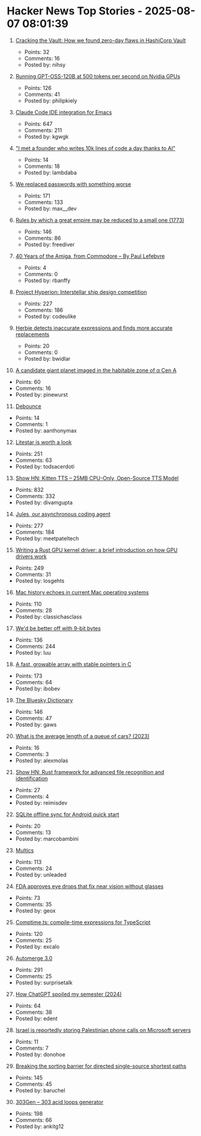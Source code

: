 # Hacker News Top Stories - 2025-08-07 08:01:39

1. [Cracking the Vault: How we found zero-day flaws in HashiCorp Vault](https://cyata.ai/blog/cracking-the-vault-how-we-found-zero-day-flaws-in-authentication-identity-and-authorization-in-hashicorp-vault/)
   - Points: 32
   - Comments: 16
   - Posted by: nihsy

2. [Running GPT-OSS-120B at 500 tokens per second on Nvidia GPUs](https://www.baseten.co/blog/sota-performance-for-gpt-oss-120b-on-nvidia-gpus/)
   - Points: 126
   - Comments: 41
   - Posted by: philipkiely

3. [Claude Code IDE integration for Emacs](https://github.com/manzaltu/claude-code-ide.el)
   - Points: 647
   - Comments: 211
   - Posted by: kgwgk

4. ["I met a founder who writes 10k lines of code a day thanks to AI"](https://twitter.com/paulg/status/1953289830982664236)
   - Points: 14
   - Comments: 18
   - Posted by: lambdaba

5. [We replaced passwords with something worse](https://blog.danielh.cc/blog/passwords)
   - Points: 171
   - Comments: 133
   - Posted by: max__dev

6. [Rules by which a great empire may be reduced to a small one (1773)](https://founders.archives.gov/documents/Franklin/01-20-02-0213)
   - Points: 146
   - Comments: 86
   - Posted by: freediver

7. [40 Years of the Amiga, from Commodore – By Paul Lefebvre](https://www.goto10retro.com/p/40-years-of-the-amiga-from-commodore)
   - Points: 4
   - Comments: 0
   - Posted by: rbanffy

8. [Project Hyperion: Interstellar ship design competition](https://www.projecthyperion.org)
   - Points: 227
   - Comments: 186
   - Posted by: codeulike

9. [Herbie detects inaccurate expressions and finds more accurate replacements](https://herbie.uwplse.org/)
   - Points: 20
   - Comments: 0
   - Posted by: bwidlar

10. [A candidate giant planet imaged in the habitable zone of α  Cen A](https://arxiv.org/abs/2508.03814)
   - Points: 60
   - Comments: 16
   - Posted by: pinewurst

11. [Debounce](https://developer.mozilla.org/en-US/docs/Glossary/Debounce)
   - Points: 14
   - Comments: 1
   - Posted by: aanthonymax

12. [Litestar is worth a look](https://www.b-list.org/weblog/2025/aug/06/litestar/)
   - Points: 251
   - Comments: 63
   - Posted by: todsacerdoti

13. [Show HN: Kitten TTS – 25MB CPU-Only, Open-Source TTS Model](https://github.com/KittenML/KittenTTS)
   - Points: 832
   - Comments: 332
   - Posted by: divamgupta

14. [Jules, our asynchronous coding agent](https://blog.google/technology/google-labs/jules-now-available/)
   - Points: 277
   - Comments: 184
   - Posted by: meetpateltech

15. [Writing a Rust GPU kernel driver: a brief introduction on how GPU drivers work](https://www.collabora.com/news-and-blog/blog/2025/08/06/writing-a-rust-gpu-kernel-driver-a-brief-introduction-on-how-gpu-drivers-work/)
   - Points: 249
   - Comments: 31
   - Posted by: losgehts

16. [Mac history echoes in current Mac operating systems](http://tenfourfox.blogspot.com/2025/08/mac-history-echoes-in-mac-operating.html)
   - Points: 110
   - Comments: 28
   - Posted by: classichasclass

17. [We'd be better off with 9-bit bytes](https://pavpanchekha.com/blog/9bit.html)
   - Points: 136
   - Comments: 244
   - Posted by: luu

18. [A fast, growable array with stable pointers in C](https://danielchasehooper.com/posts/segment_array/)
   - Points: 173
   - Comments: 64
   - Posted by: ibobev

19. [The Bluesky Dictionary](https://www.avibagla.com/blueskydictionary/)
   - Points: 146
   - Comments: 47
   - Posted by: gaws

20. [What is the average length of a queue of cars? (2023)](https://e-dorigatti.github.io/math/2023/11/01/queue-length.html)
   - Points: 16
   - Comments: 3
   - Posted by: alexmolas

21. [Show HN: Rust framework for advanced file recognition and identification](https://crates.io/crates/magical_rs)
   - Points: 27
   - Comments: 4
   - Posted by: reimisdev

22. [SQLite offline sync for Android quick start](https://github.com/sqliteai/sqlite-sync/tree/main/examples/android-integration)
   - Points: 20
   - Comments: 13
   - Posted by: marcobambini

23. [Multics](https://www.multicians.org/multics.html)
   - Points: 113
   - Comments: 24
   - Posted by: unleaded

24. [FDA approves eye drops that fix near vision without glasses](https://newatlas.com/aging/age-related-near-sighted-drops-vizz/)
   - Points: 73
   - Comments: 35
   - Posted by: geox

25. [Comptime.ts: compile-time expressions for TypeScript](https://comptime.js.org/)
   - Points: 120
   - Comments: 25
   - Posted by: excalo

26. [Automerge 3.0](https://automerge.org/blog/automerge-3/)
   - Points: 291
   - Comments: 25
   - Posted by: surprisetalk

27. [How ChatGPT spoiled my semester (2024)](https://benborgers.com/chatgpt-semester)
   - Points: 64
   - Comments: 38
   - Posted by: edent

28. [Israel is reportedly storing Palestinian phone calls on Microsoft servers](https://www.engadget.com/big-tech/israel-is-reportedly-storing-millions-of-palestinian-phone-calls-on-microsoft-servers-161127912.html)
   - Points: 11
   - Comments: 7
   - Posted by: donohoe

29. [Breaking the sorting barrier for directed single-source shortest paths](https://www.quantamagazine.org/new-method-is-the-fastest-way-to-find-the-best-routes-20250806/)
   - Points: 145
   - Comments: 45
   - Posted by: baruchel

30. [303Gen – 303 acid loops generator](https://303-gen-06a668.netlify.app/)
   - Points: 198
   - Comments: 66
   - Posted by: ankitg12

